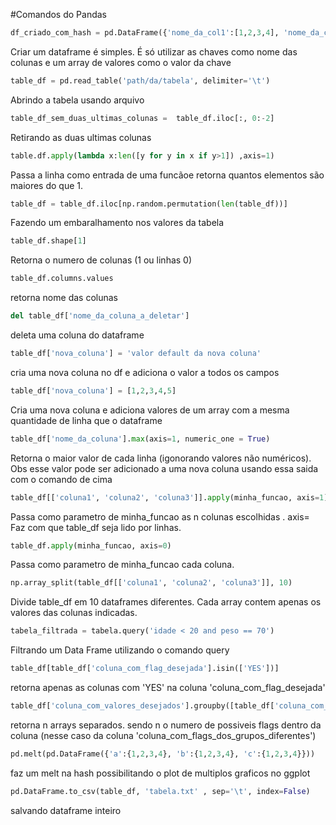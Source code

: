 
#Comandos do Pandas

```python
df_criado_com_hash = pd.DataFrame({'nome_da_col1':[1,2,3,4], 'nome_da_col2':['a','b', 'c', 'd']}) 
```
  Criar um dataframe é simples. É só utilizar as chaves como nome das colunas e um array de valores como o valor da chave

```python
table_df = pd.read_table('path/da/tabela', delimiter='\t')  
```
 Abrindo a tabela usando arquivo

```python
table_df_sem_duas_ultimas_colunas =  table_df.iloc[:, 0:-2]      
```
 Retirando  as duas ultimas colunas

```python
table.df.apply(lambda x:len([y for y in x if y>1]) ,axis=1)  
```
Passa a linha como entrada de uma funcãoe retorna quantos elementos são maiores do que 1.

```python
table_df = table_df.iloc[np.random.permutation(len(table_df))]   
```
 Fazendo um embaralhamento nos valores da tabela

```python
table_df.shape[1] 
```
 Retorna o numero de colunas (1 ou linhas 0)


```python
table_df.columns.values 
```
 retorna nome das colunas


```python
del table_df['nome_da_coluna_a_deletar']  
```
 deleta uma coluna do dataframe


```python
table_df['nova_coluna'] = 'valor default da nova coluna' 
```
 cria uma nova coluna no df e adiciona o valor a todos os campos


```python
table_df['nova_coluna'] = [1,2,3,4,5]    
```
 Cria uma nova coluna e adiciona valores de um array com a mesma quantidade de linha que o dataframe


```python
table_df['nome_da_coluna'].max(axis=1, numeric_one = True) 
```
 Retorna o maior valor de cada linha (igonorando valores não numéricos). Obs esse valor pode ser adicionado a uma nova coluna usando essa saida com o comando de cima


```python
table_df[['coluna1', 'coluna2', 'coluna3']].apply(minha_funcao, axis=1) 
```
 Passa como parametro de minha_funcao as n colunas escolhidas . axis= Faz com que table_df seja lido por linhas.


```python
table_df.apply(minha_funcao, axis=0) 
```
Passa como parametro de minha_funcao cada coluna.


```python
np.array_split(table_df[['coluna1', 'coluna2', 'coluna3']], 10)  
```
 Divide table_df em 10 dataframes diferentes. Cada array contem apenas os valores das colunas indicadas.


```python
tabela_filtrada = tabela.query('idade < 20 and peso == 70')
```
Filtrando um Data Frame utilizando o comando query

```python
table_df[table_df['coluna_com_flag_desejada'].isin(['YES'])] 
```
 retorna apenas as colunas com 'YES' na coluna 'coluna_com_flag_desejada'


```python
table_df['coluna_com_valores_desejados'].groupby([table_df['coluna_com_flags_dos_grupos_diferentes_1'], table_df['coluna_com_flags_dos_grupos_diferentes_2']])  
```
 retorna n arrays separados. sendo n o numero de possiveis flags dentro da coluna (nesse caso da coluna 'coluna_com_flags_dos_grupos_diferentes')


```python
pd.melt(pd.DataFrame({'a':{1,2,3,4}, 'b':{1,2,3,4}, 'c':{1,2,3,4}})) 
```
 faz um melt na hash possibilitando o plot de multiplos graficos no ggplot


```python
pd.DataFrame.to_csv(table_df, 'tabela.txt' , sep='\t', index=False) 
```
 salvando dataframe inteiro






